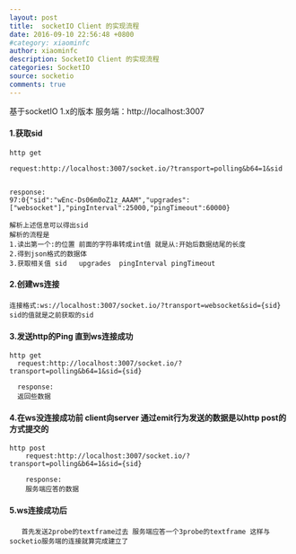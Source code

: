 ```yaml
---
layout: post
title:  socketIO Client 的实现流程
date: 2016-09-10 22:56:48 +0800
#category: xiaominfc
author: xiaominfc
description: SocketIO Client 的实现流程
categories: SocketIO
source: socketio
comments: true
---
```


基于socketIO 1.x的版本
服务端：http://localhost:3007

#### 1.获取sid
```
http get

request:http://localhost:3007/socket.io/?transport=polling&b64=1&sid


response:
97:0{"sid":"wEnc-Ds06m0oZ1z_AAAM","upgrades":["websocket"],"pingInterval":25000,"pingTimeout":60000}

解析上述信息可以得出sid
解析的流程是
1.读出第一个:的位置 前面的字符串转成int值 就是从:开始后数据结尾的长度
2.得到json格式的数据体
3.获取相关值 sid   upgrades  pingInterval pingTimeout

```

#### 2.创建ws连接
```
连接格式:ws://localhost:3007/socket.io/?transport=websocket&sid={sid}
sid的值就是之前获取的sid
```

#### 3.发送http的Ping 直到ws连接成功
```
http get
  request:http://localhost:3007/socket.io/?transport=polling&b64=1&sid={sid}

  response:
  返回些数据

```

#### 4.在ws没连接成功前 client向server 通过emit行为发送的数据是以http post的方式提交的

```
http post
    request:http://localhost:3007/socket.io/?transport=polling&b64=1&sid={sid}

	response:
	服务端应答的数据

```

#### 5.ws连接成功后
```
   首先发送2probe的textframe过去 服务端应答一个3probe的textframe 这样与socketio服务端的连接就算完成建立了
```


